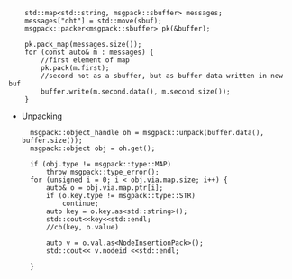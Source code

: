 
        std::map<std::string, msgpack::sbuffer> messages;
        messages["dht"] = std::move(sbuf);
        msgpack::packer<msgpack::sbuffer> pk(&buffer);

        pk.pack_map(messages.size());
        for (const auto& m : messages) {
            //first element of map 
            pk.pack(m.first);
            //second not as a sbuffer, but as buffer data written in new buf
            buffer.write(m.second.data(), m.second.size());
        }

- Unpacking<br>

        msgpack::object_handle oh = msgpack::unpack(buffer.data(), buffer.size());
        msgpack::object obj = oh.get();
        
        if (obj.type != msgpack::type::MAP)
            throw msgpack::type_error();
        for (unsigned i = 0; i < obj.via.map.size; i++) {
            auto& o = obj.via.map.ptr[i];
            if (o.key.type != msgpack::type::STR)
                continue;
            auto key = o.key.as<std::string>();
            std::cout<<key<<std::endl;
            //cb(key, o.value)

            auto v = o.val.as<NodeInsertionPack>();
            std::cout<< v.nodeid <<std::endl;

        }
